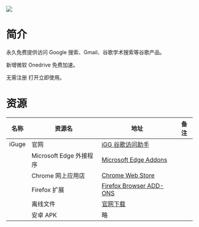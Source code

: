 ![](https://store-images.s-microsoft.com/image/apps.54441.e4d64842-bd04-454e-ba14-a18fd592d2c6.7c66c91a-d038-487e-b273-56a77fe6acef.b450dad9-348a-4791-976a-5ed582cbdb9c)

# 简介

永久免费提供访问 Google 搜索、Gmail、谷歌学术搜索等谷歌产品。

新增微软 Onedrive 免费加速。

无需注册 打开立即使用。

# 资源

|名称|资源名|地址|备注|
|---|---|---|---|
|iGuge|官网|[iGG 谷歌访问助手](https://iguge.app/)||
||Microsoft Edge 外接程序|[Microsoft Edge Addons](https://microsoftedge.microsoft.com/addons/detail/igg%E8%B0%B7%E6%AD%8C%E8%AE%BF%E9%97%AE%E5%8A%A9%E6%89%8B/mchibleoefileemjfghfejaggonplmmg)||
||Chrome 网上应用店|[Chrome Web Store](https://chrome.google.com/webstore/detail/igg%E8%B0%B7%E6%AD%8C%E8%AE%BF%E9%97%AE%E5%8A%A9%E6%89%8B/ncldcbhpeplkfijdhnoepdgdnmjkckij)||
||Firefox 扩展|[Firefox Browser ADD-ONS](https://addons.mozilla.org/zh-CN/firefox/addon/iguge/)||
||离线文件|[官网下载](https://iguge.app/soft/igg_install.zip)||
||安卓 APK|略||
